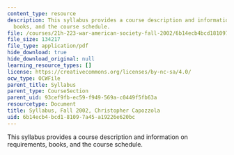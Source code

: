 ```yaml
---
content_type: resource
description: This syllabus provides a course description and information on requirements,
  books, and the course schedule.
file: /courses/21h-223-war-american-society-fall-2002/6b14ecb4bcd181097a45a19226e620bc_MIT21H_223f02_syllf02.pdf
file_size: 134217
file_type: application/pdf
hide_download: true
hide_download_original: null
learning_resource_types: []
license: https://creativecommons.org/licenses/by-nc-sa/4.0/
ocw_type: OCWFile
parent_title: Syllabus
parent_type: CourseSection
parent_uid: 93cef9fb-ec59-f949-569a-c0449f5fb63a
resourcetype: Document
title: Syllabus, Fall 2002, Christopher Capozzola
uid: 6b14ecb4-bcd1-8109-7a45-a19226e620bc
---
```

This syllabus provides a course description and information on requirements, books, and the course schedule.